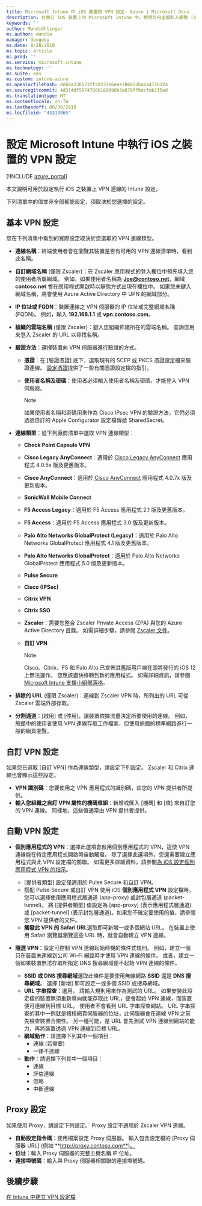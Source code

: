 ```yaml
---
title: Microsoft Intune 中 iOS 裝置的 VPN 設定- Azure | Microsoft Docs
description: 在執行 iOS 裝置上的 Microsoft Intune 中，檢視可用虛擬私人網路 (VPN) 組態設定，包括基底設定中的連線詳細資料、驗證方法和分割通道；含有識別碼的自訂 VPN 設定，以及和機碼和值組；包含 Safari URL 的依應用程式 VPN 設定，與含 SSID 或 DNS 搜尋網域的隨選 VPN；以及要包含設定指令碼、IP 或 FQDN 位址和 TCP 連接埠的 Proxy 設定。
keywords: ''
author: MandiOhlinger
ms.author: mandia
manager: dougeby
ms.date: 8/28/2018
ms.topic: article
ms.prod: ''
ms.service: microsoft-intune
ms.technology: ''
ms.suite: ems
ms.custom: intune-azure
ms.openlocfilehash: deb6a230573ff20237e6eee386052baba472832a
ms.sourcegitcommit: 4d314df59747800169090b3a870ffbacfab1f5ed
ms.translationtype: HT
ms.contentlocale: zh-TW
ms.lasthandoff: 08/30/2018
ms.locfileid: "43313865"
---
```

# <a name="configure-vpn-settings-in-microsoft-intune-for-devices-running-ios"></a>設定 Microsoft Intune 中執行 iOS 之裝置的 VPN 設定

[!INCLUDE [azure_portal](./includes/azure_portal.md)]

本文說明可用於設定執行 iOS 之裝置上 VPN 連線的 Intune 設定。

下列清單中的值並非全部都能設定，須取決於您選擇的設定。

## <a name="base-vpn-settings"></a>基本 VPN 設定
您在下列清單中看到的實際設定取決於您選取的 VPN 連線類型。  
- **連線名稱**：終端使用者會在瀏覽其裝置是否有可用的 VPN 連線清單時，看到此名稱。
- **自訂網域名稱** (僅限 Zscaler)：在 Zscaler 應用程式的登入欄位中預先填入您的使用者所屬網域。 例如，如果使用者名稱為 **Joe@contoso.net**，網域 **contoso.net** 會在應用程式開啟時以靜態方式出現在欄位中。 如果您未鍵入網域名稱，將會使用 Azure Active Directory 中 UPN 的網域部分。
- **IP 位址或 FQDN**：裝置連線之 VPN 伺服器的 IP 位址或完整網域名稱 (FQDN)。 例如，輸入 **192.168.1.1** 或 **vpn.contoso.com**。 
- **組織的雲端名稱** (僅限 Zscaler)：鍵入您組織佈建所在的雲端名稱。 查詢您用來登入 Zscaler 的 URL 以尋找名稱。  
- **驗證方法**：選擇裝置向 VPN 伺服器進行驗證的方式。 
  - **憑證**：在 [驗證憑證] 底下，選取現有的 SCEP 或 PKCS 憑證設定檔來驗證連線。 [設定憑證](certificates-configure.md)提供了一些有關憑證設定檔的指引。
  - **使用者名稱及密碼**：使用者必須輸入使用者名稱及密碼，才能登入 VPN 伺服器。  

    > [!NOTE]
    > 如果使用者名稱和密碼用來作為 Cisco IPsec VPN 的驗證方法，它們必須透過自訂的 Apple Configurator 設定檔傳遞 SharedSecret。
  
- **連線類型**：從下列廠商清單中選取 VPN 連線類型︰
  - **Check Point Capsule VPN**
  - **Cisco Legacy AnyConnect**：適用於 [Cisco Legacy AnyConnect](https://itunes.apple.com/app/cisco-legacy-anyconnect/id392790924) 應用程式 4.0.5x 版及更舊版本。
  - **Cisco AnyConnect**：適用於 [Cisco AnyConnect](https://itunes.apple.com/app/cisco-anyconnect/id1135064690) 應用程式 4.0.7x 版及更新版本。
  - **SonicWall Mobile Connect**
  - **F5 Access Legacy**：適用於 F5 Access 應用程式 2.1 版及更舊版本。
  - **F5 Access**：適用於 F5 Access 應用程式 3.0 版及更新版本。
  - **Palo Alto Networks GlobalProtect (Legacy)**：適用於 Palo Alto Networks GlobalProtect 應用程式 4.1 版及更舊版本。
  - **Palo Alto Networks GlobalProtect**：適用於 Palo Alto Networks GlobalProtect 應用程式 5.0 版及更新版本。
  - **Pulse Secure**
  - **Cisco (IPSec)**
  - **Citrix VPN**
  - **Citrix SSO**
  - **Zscaler**：需要您整合 Zscaler Private Access (ZPA) 與您的 Azure Active Directory 目錄。 如需詳細步驟，請參閱 [Zscaler 文件](https://help.zscaler.com/zpa/configuration-example-microsoft-azure-ad#Azure_UserSSO)。 
  - **自訂 VPN**    

    > [!NOTE]
    > Cisco、Citrix、F5 和 Palo Alto 已宣佈其舊版用戶端在即將發行的 iOS 12 上無法運作。 您應該盡快移轉到新的應用程式。 如需詳細資訊，請參閱 [Microsoft Intune 支援小組部落格](https://go.microsoft.com/fwlink/?linkid=2013806&clcid=0x409)。

* **排除的 URL** (僅限 Zscaler)：連線到 Zscaler VPN 時，所列出的 URL 可從 Zscaler 雲端外部存取。 

- **分割通道**：[啟用] 或 [停用]，讓裝置依據流量決定所要使用的連線。 例如，旅館中的使用者使用 VPN 連線存取工作檔案，但使用旅館的標準網路進行一般的網頁瀏覽。   

## <a name="custom-vpn-settings"></a>自訂 VPN 設定

如果您已選取 [自訂 VPN] 作為連線類型，請設定下列設定。 Zscaler 和 Citrix 連線也會顯示這些設定。

- **VPN 識別碼**：您要使用之 VPN 應用程式的識別碼，由您的 VPN 提供者所提供。
- **輸入您組織之自訂 VPN 屬性的機碼值組**：新增或匯入 [機碼] 和 [值] 來自訂您的 VPN 連線。 同樣地，這些值通常由 VPN 提供者提供。

## <a name="automatic-vpn-settings"></a>自動 VPN 設定

- **個別應用程式的 VPN**：選擇此選項會啟用個別應用程式的 VPN，這使 VPN 連線能在特定應用程式開啟時自動觸發。 除了選擇此選項外，您還需要建立應用程式與此 VPN 設定檔的關聯。 如需更多詳細資料，請參閱[為 iOS 設定個別應用程式 VPN 的指示](vpn-setting-configure-per-app.md)。 
  - [提供者類型] 設定僅適用於 Pulse Secure 和自訂 VPN。
  - 搭配 Pulse Secure 或自訂 VPN 使用 iOS **個別應用程式 VPN** 設定檔時，您可以選擇使用應用程式層通道 (app-proxy) 或封包層通道 (packet-tunnel)。 將 [提供者類型] 值設定為 [app-proxy] (表示應用程式層通道) 或 [packet-tunnel] (表示封包層通道)。如果您不確定要使用的值，請參閱您 VPN 提供者的文件。 
  - **觸發此 VPN 的 Safari URL**選取即可新增一或多個網站 URL。 在裝置上使用 Safari 瀏覽器瀏覽這些 URL 時，就會自動建立 VPN 連線。

- **隨選 VPN**：設定可控制 VPN 連線起始時機的條件式規則。 例如，建立一個只在裝置未連線到公司 Wi-Fi 網路時才使用 VPN 連線的條件。 或者，建立一個如果裝置無法存取所指定 DNS 搜尋網域便不起始 VPN 連線的條件。

  - **SSID 或 DNS 搜尋網域**選取此條件是要使用無線網路 **SSID** 還是 **DNS 搜尋網域**。 選擇 [新增] 即可設定一或多個 SSID 或搜尋網域。
  - **URL 字串探查**：選用。 請輸入規則用來作為測試的 URL。 如果安裝此設定檔的裝置無須重新導向就能存取此 URL，便會起始 VPN 連線，而裝置便可連線到目標 URL。 使用者不會看到 URL 字串探查網站。 URL 字串探查的其中一例就是稽核網頁伺服器的位址，此伺服器會在連線 VPN 之前先檢查裝置合規性。 另一種可能，是 URL 會先測試 VPN 連線到網站的能力，再將裝置透過 VPN 連線到目標 URL。
  - **網域動作**：請選擇下列其中一個項目︰
    - 連線 (若需要)
    - 一律不連線
  - **動作**：請選擇下列其中一個項目︰
    - 連線
    - 評估連線
    - 忽略
    - 中斷連線

## <a name="proxy-settings"></a>Proxy 設定
如果使用 Proxy，請設定下列設定。 Proxy 設定不適用於 Zscaler VPN 連線。  

- **自動設定指令碼**：使用檔案設定 Proxy 伺服器。 輸入包含設定檔的 [Proxy 伺服器 URL] (例如 **http://proxy.contoso.com**)。
- **位址**：輸入 Proxy 伺服器的完整主機名稱 IP 位址。
- **連接埠號碼**：輸入與 Proxy 伺服器相關聯的連接埠號碼。

## <a name="next-step"></a>後續步驟
[在 Intune 中建立 VPN 設定檔](vpn-settings-configure.md)  
